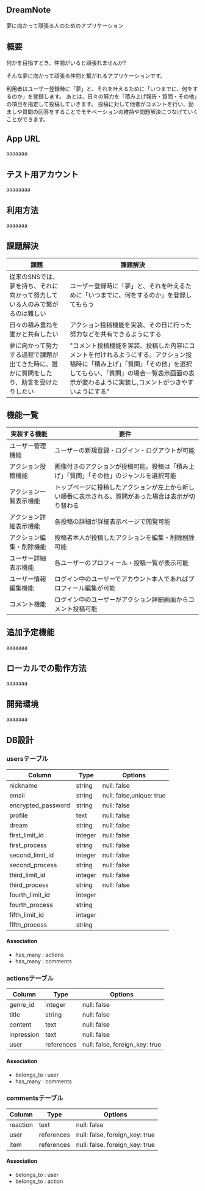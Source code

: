 ## DreamNote

夢に向かって頑張る人のためのアプリケーション

## 概要

何かを目指すとき、仲間がいると頑張れませんか?

そんな夢に向かって頑張る仲間と繋がれるアプリケーションです。

利用者はユーザー登録時に「夢」と、それを叶えるために「いつまでに、何をするのか」を登録します。
あとは、日々の努力を「積み上げ報告・質問・その他」の項目を指定して投稿していきます。
投稿に対して他者がコメントを行い、励ましや質問の回答をすることでモチベーションの維持や問題解決につなげていくことができます。

## App URL
aaaaaaa

## テスト用アカウント
aaaaaaaa

## 利用方法
aaaaaaa

## 課題解決
| 課題 | 課題解決 |
|-----|---------|
|従来のSNSでは、夢を持ち、それに向かって努力している人のみで繋がるのは難しい|ユーザー登録時に「夢」と、それを叶えるために「いつまでに、何をするのか」を登録してもらう|
| 日々の積み重ねを誰かと共有したい|アクション投稿機能を実装、その日に行った努力などを共有できるようにする|
| 夢に向かって努力する過程で課題が出てきた時に、誰かに質問をしたり、助言を受けたりしたい| "コメント投稿機能を実装、投稿した内容にコメントを付けれるようにする。アクション投稿時に「積み上げ」「質問」「その他」を選択してもらい、「質問」の場合一覧表示画面の表示が変わるように実装し,コメントがつきやすいようにする"|

## 機能一覧
| 実装する機能 | 要件 |
|------------|------|
| ユーザー管理機能 | ユーザーの新規登録・ログイン・ログアウトが可能 |
| アクション投稿機能 | 画像付きのアクションが投稿可能。投稿は「積み上げ」「質問」「その他」のジャンルを選択可能 |
| アクション一覧表示機能 | トップページに投稿したアクションが左上から新しい順番に表示される。質問があった場合は表示が切り替わる | 
| アクション詳細表示機能 | 各投稿の詳細が詳細表示ページで閲覧可能 |
| アクション編集・削除機能 | 投稿者本人が投稿したアクションを編集・削除削除可能 | 
| ユーザー詳細表示機能 | 各ユーザーのプロフィール・投稿一覧が表示可能 | 
| ユーザー情報編集機能 | ログイン中のユーザーでアカウント本人であればプロフィール編集が可能 | 
| コメント機能 | ログイン中のユーザーがアクション詳細画面からコメント投稿可能 |

## 追加予定機能
aaaaaaa

## ローカルでの動作方法
aaaaaaa

## 開発環境
aaaaaaa

## DB設計
### usersテーブル

| Column             | Type    | Options                  |
|--------------------|---------|--------------------------|
| nickname           | string  | null: false              |
| email              | string  | null: false,unique: true |
| encrypted_password | string  | null: false              |
| profile            | text    | null: false              |
| dream              | string  | null: false              |
| first_limit_id     | integer | null: false              |
| first_process      | string  | null: false              |
| second_limit_id    | integer | null: false              |
| second_process     | string  | null: false              |
| third_limit_id     | integer | null: false              |
| third_process      | string  | null: false              |
| fourth_limit_id    | integer |                          |
| fourth_process     | string  |                          |
| fifth_limit_id     | integer |                          |
| fifth_process      | string  |                          |

#### Association
- has_many : actions
- has_many : comments

### actionsテーブル

| Column       | Type       | Options                        |
|--------------|------------|--------------------------------|
| genre_id     | integer    | null: false                    |
| title        | string     | null: false                    |
| content      | text       | null: false                    |
| inpression   | text       | null: false                    |
| user         | references | null: false, foreign_key: true |


#### Association
- belongs_to : user
- has_many   : comments

### commentsテーブル

| Column   | Type       | Options                        |
|--------  |------------|--------------------------------|
| reaction | text       | null: false                    |
| user     | references | null: false, foreign_key: true |
| item     | references | null: false, foreign_key: true |

#### Association
- belongs_to : user
- belongs_to : action

